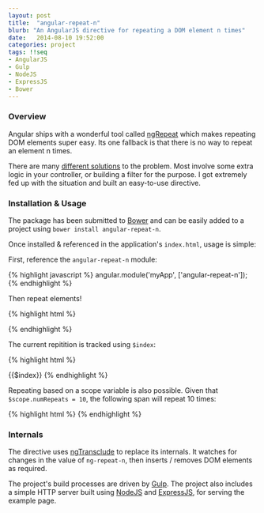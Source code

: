 ```yaml
---
layout: post
title:  "angular-repeat-n"
blurb: "An AngularJS directive for repeating a DOM element n times"
date:   2014-08-10 19:52:00
categories: project
tags: !!seq
- AngularJS
- Gulp
- NodeJS
- ExpressJS
- Bower
---
```


### Overview

Angular ships with a wonderful tool called [ngRepeat](https://docs.angularjs.org/api/ng/directive/ngRepeat) which makes repeating DOM elements super easy.  Its one fallback is that there is no way to repeat an element n times.  

There are many [different solutions](http://stackoverflow.com/questions/16824853/way-to-ng-repeat-defined-number-of-times-instead-of-repeating-over-array) to the problem.  Most involve some extra logic in your controller, or building a filter for the purpose.  I got extremely fed up with the situation and built an easy-to-use directive.

### Installation & Usage

The package has been submitted to [Bower](http://bower.io/search/?q=angular-repeat-n) and can be easily added to a project using `bower install angular-repeat-n`.  

Once installed & referenced in the application's `index.html`, usage is simple:

First, reference the `angular-repeat-n` module:

{% highlight javascript %}
angular.module('myApp', ['angular-repeat-n']);
{% endhighlight %}

Then repeat elements!

{% highlight html %}
<!-- repeat an element 4 times -->
<span ng-repeat-n="4"></span>
{% endhighlight %}

The current repitition is tracked using `$index`:

{% highlight html %}
<!-- produces "1234" -->
<span ng-repeat-n="4">{{$index}}</span>
{% endhighlight %}

Repeating based on a scope variable is also possible.  Given that `$scope.numRepeats = 10`, the following span will repeat 10 times:

{% highlight html %}
<span ng-repeat-n="numRepeats"></span>
{% endhighlight %}

### Internals

The directive uses [ngTransclude](https://docs.angularjs.org/api/ng/directive/ngTransclude) to replace its internals.  It watches for changes in the value of `ng-repeat-n`, then inserts / removes DOM elements as required.  

The project's build processes are driven by [Gulp](http://gulpjs.com).  The project also includes a simple HTTP server built using [NodeJS](http://nodejs.org) and [ExpressJS](http://expressjs.com), for serving the example page.